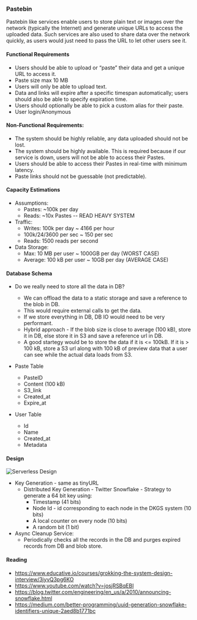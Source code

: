### Pastebin
Pastebin like services enable users to store plain text or images over the network (typically the Internet) and generate unique URLs to access the uploaded data. Such services are also used to share data over the network quickly, as users would just need to pass the URL to let other users see it.

#### Functional Requirements
- Users should be able to upload or “paste” their data and get a unique URL to access it.
- Paste size max 10 MB
- Users will only be able to upload text.
- Data and links will expire after a specific timespan automatically; users should also be able to specify expiration time.
- Users should optionally be able to pick a custom alias for their paste.
- User login/Anonymous

#### Non-Functional Requirements:
- The system should be highly reliable, any data uploaded should not be lost.
- The system should be highly available. This is required because if our service is down, users will not be able to access their Pastes.
- Users should be able to access their Pastes in real-time with minimum latency.
- Paste links should not be guessable (not predictable).

#### Capacity Estimations
- Assumptions:
  - Pastes: ~100k per day
  - Reads: ~10x Pastes -- READ HEAVY SYSTEM
- Traffic:
  - Writes: 100k per day ~ 4166 per hour
  - 100k/24/3600 per sec ~ 150 per sec
  - Reads: 1500 reads per second
- Data Storage:
  - Max: 10 MB per user ~ 1000GB per day (WORST CASE)
  - Average: 100 kB per user ~ 10GB per day (AVERAGE CASE)

#### Database Schema
- Do we really need to store all the data in DB?
    - We can offload the data to a static storage and save a reference to the blob in DB.
    - This would require external calls to get the data.
    - If we store everything in DB, DB IO would need to be very performant.
    - Hybrid approach - If the blob size is close to average (100 kB), store it in DB, else store it in S3 and save a reference url in DB.
    - A good startegy would be to store the data if it is <= 100kB. If it is > 100 kB, store a S3 url along with 100 kB of preview data that a user can see while the actual data loads from S3.

- Paste Table
  - PasteID
  - Content (100 kB)
  - S3_link
  - Created_at
  - Expire_at
- User Table
  - Id
  - Name
  - Created_at
  - Metadata

#### Design
![Serverless Design](https://i.imgur.com/Zv0qg2g.png)
- Key Generation - same as tinyURL
  - Distributed Key Generation - Twitter Snowflake - Strategy to generate a 64 bit key using:
    - Timestamp (41 bits)
    - Node Id - id corresponding to each node in the DKGS system (10 bits)
    -  A local counter on every node (10 bits)
    -  A random bit (1 bit)
- Async Cleanup Service:
  - Periodically checks all the records in the DB and purges expired records from DB and blob store.

#### Reading
- https://www.educative.io/courses/grokking-the-system-design-interview/3jyvQ3pg6KO
- https://www.youtube.com/watch?v=josjRSBqEBI
- https://blog.twitter.com/engineering/en_us/a/2010/announcing-snowflake.html
- https://medium.com/better-programming/uuid-generation-snowflake-identifiers-unique-2aed8b1771bc



